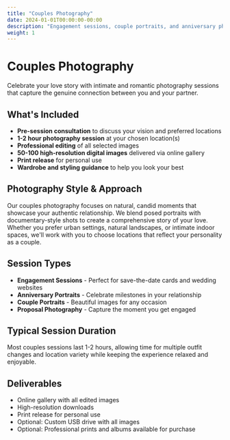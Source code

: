```yaml
---
title: "Couples Photography"
date: 2024-01-01T00:00:00-00:00
description: "Engagement sessions, couple portraits, and anniversary photography"
weight: 1
---
```


# Couples Photography

Celebrate your love story with intimate and romantic photography sessions that capture the genuine connection between you and your partner.

## What's Included

- **Pre-session consultation** to discuss your vision and preferred locations
- **1-2 hour photography session** at your chosen location(s)
- **Professional editing** of all selected images
- **50-100 high-resolution digital images** delivered via online gallery
- **Print release** for personal use
- **Wardrobe and styling guidance** to help you look your best

## Photography Style & Approach

Our couples photography focuses on natural, candid moments that showcase your authentic relationship. We blend posed portraits with documentary-style shots to create a comprehensive story of your love. Whether you prefer urban settings, natural landscapes, or intimate indoor spaces, we'll work with you to choose locations that reflect your personality as a couple.

## Session Types

- **Engagement Sessions** - Perfect for save-the-date cards and wedding websites
- **Anniversary Portraits** - Celebrate milestones in your relationship
- **Couple Portraits** - Beautiful images for any occasion
- **Proposal Photography** - Capture the moment you get engaged

## Typical Session Duration

Most couples sessions last 1-2 hours, allowing time for multiple outfit changes and location variety while keeping the experience relaxed and enjoyable.

## Deliverables

- Online gallery with all edited images
- High-resolution downloads
- Print release for personal use
- Optional: Custom USB drive with all images
- Optional: Professional prints and albums available for purchase
